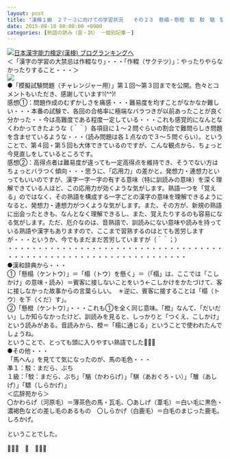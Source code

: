 ```yaml
---
layout: post
title: "漢検１級　２７－②に向けての学習状況　　その２３　懸榻・懸橙　駁　駮　駱　騏　騅　驃"
date: 2015-08-10 00:00:00 +0900
categories: [熟語の読み（音・訓）　－個別記事－]
---
```


[![](/syuusyuu9701/assets/images/漢検１級-２７－②に向けての学習状況-その２３-懸榻・懸橙-駁-駮-駱-騏-騅-驃-br_c_3028_1.gif)](http://blog.with2.net/link.php?1659096:3028 "日本漢字能力検定(漢検) ブログランキングへ")[日本漢字能力検定(漢検) ブログランキングへ](http://blog.with2.net/link.php?1659096:3028)  
＜「漢字の学習の大禁忌は作輟なり」・・・「作輟（サクテツ）」：やったりやらなかったりすること・・・＞  
![](/syuusyuu9701/assets/images/漢検１級-２７－②に向けての学習状況-その２３-懸榻・懸橙-駁-駮-駱-騏-騅-驃-56d9e62d103e8bd1431d58291629151b.png)  
●「模擬試験問題（チャレンジャー用）」第１回～第３回までを公開。色々とコメントもいただき、感謝しています!(^^)!  
感想①：問題作成のむずかしさを痛感・・・難易度を均すことがなかなか難しい・・・本番の試験で、各回の合格率に極端なバラつきが以前あったことが良く分かった・・今は高難度である程度一定している・・・これも感覚的になんとなくわかってきたような（＾＾）各項目に１～２問ぐらいの割合で難問らしき問題を含ませているような・・・（読み問題は各１点なので３～５問ぐらい）。ということで、第４回・第５回も大体できているのですが、こんな観点から、ちょっと今見直しをしているところです。  
感想②：高得点者は難易度が違っても一定高得点を維持でき、そうでない方はちょっとバラつく傾向・・・思うに、「応用力」の差かと。発想力・連想力といってもいいのですが、漢字一字一字の有する意味（特に訓読みの意味）を深く理解できている人ほど、この応用力が効くような気がします。熟語一つを「覚える」のではなく、その熟語を構成する一字ごとの漢字の意味を理解できるようになると、発想力・連想力がつくような気がします。また、その方が、新規の熟語に出会ったときも、なんとなく理解できるし、また、覚えたりするのも容易になる気がします。ただ、厄介なのは、音熟語で、訓読みにない意味や読みを持っている熟語や漢字もありますので、ここまで習熟するのはとても苦労しますが・・・というか、今でもまだまだ苦労していますが（＾＾；）  
・・・・・・・・・・・・・・・・・・・・・・・・・・・・・・・・・・・・・・・・・・・・・・・・・・・・・・・・・・・・・・・・・・  
●漢和辞典から・・・  
①「懸榻（ケントウ）」＝「榻（トウ）を懸く」＝（「榻」は、ここでは「こしかけ」の意味・読み）＝賓客に接しないことをいう←こしかけをかたづけて、客に接しなかった故事からの言葉らしい。　＊逆に、賓客に接することは「榻（トウ）を下（くだ）す」。  
②「懸橙（ケントウ）」・・・これも①を全く同じ意味。「橙」なんて、「だいだい」しか知らなかったけど、訓読みを見ると、しっかりと「つくえ、こしかけ」という読みがある。音読みから、橙＝「榻に通じる」ということで使われたんでしょうね。  
ということで、とっても頭に入りやすい熟語でした👋👋👋  
●その他・・・  
「馬へん」を見てて気になったのが、馬の毛色・・・  
凖１：駁：まだら、ぶち  
１級：「駮：まだら、ぶち」「駱（かわらげ）」「騏（あおぐろ・い）」「騅（あしげ）」「驃（しらかげ）」  
＜広辞苑から＞  
〇かわらげ（河原毛）＝薄茶色の馬・瓦毛、〇あしげ（葦毛）＝白い毛に黒色・濃褐色などの差し毛のあるもの　〇しらかげ（白鹿毛）＝白毛のまじった鹿毛。しろかげ。  
  
ということでした。  
  
👋👋👋　🐑　👋👋👋  